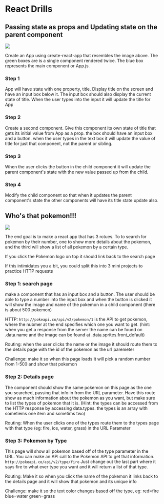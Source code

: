 # React Drills

## Passing state as props and Updating state on the parent component

<img src="https://github.com/Rasbandit/React-Drills/blob/master/images/React-double-box.jpg" />

Create an App using create-react-app that resembles the image above. The green boxes are is a single component rendered twice. The blue box represents the main component or App.js. 

### Step 1
App will have state with one property, title. Display title on the screen and have an input box below it. The input box should also display the current state of title. When the user types into the input it will update the title for App

### Step 2
Create a second component. Give this component its own state of title that gets its initial value from App as a prop.
the box should have an input box and a button.
when the user types in the text box it will update the value of title for just that component, not the parent or sibling.

### Step 3
When the user clicks the button in the child component it will update the parent component's state with the new value passed up from the child.

### Step 4
Modify the child component so that when it updates the parent component's state the other components will have its title state update also.

## Who's that pokemon!!!

<img src="https://github.com/Rasbandit/React-Drills/blob/master/images/pokemon.jpg" />

The end goal is to make a react app that has 3 rotues. To to search for pokemon by their number, one to show more details about the pokemon, and the third will show a list of all pokemon by a certain type.

If you click the Pokemon logo on top it should link back to the search page

If this intimidates you a bit, you could split this into 3 mini projects to practice HTTP requests

### Step 1: search page

make a component that has an input box and a button. The user should be able to type a number into the input box and when the button is clicked it will show the image and name of the pokemon in a child component (there is about 500 pokemon)

HTTP: `http://pokeapi.co/api/v2/pokemon/1` is the API to get pokemon, where the nubmer at the end specifies which one you want to get.
(hint: when you get a response from the server the name can be found on .data.name and the image can be found at .data.sprites.front_default)

Routing: when the user clicks the name or the image it should route them to the details page with the id of the pokemon as the url paremeter

Challenge: make it so when this page loads it will pick a random number from 1-500 and show that pokemon

### Step 2: Details page

The component should show the same pokemon on this page as the one you searched, passing that info in from the URL parameter. Have this route show as much information about the pokemon as you want, but make sure to list the types of pokemon that it is.
(Hint: the types can be accessed from the HTTP response by accessing data.types. the types is an array with sometiems one item and sometims two)

Routing: When the user clicks one of the types route them to the types page with that type (eg: fire, ice, water, grass) in the URL Parameter

### Step 3: Pokemon by Type

This page will show all pokemon based off of the type parameter in the URL. You can make an API call to the Pokemon API to get that information.
`http://pokeapi.co/api/v2/type/fire`
Just change out the last part where it says fire to what ever type you want and it will return a list of that type.

Routing: Make it so when you click the name of the pokemon it links back to the details page and it will show that pokemon and its unique info

Challenge: make it so the text color changes based off the type, eg: red=fire blue=water green=grass